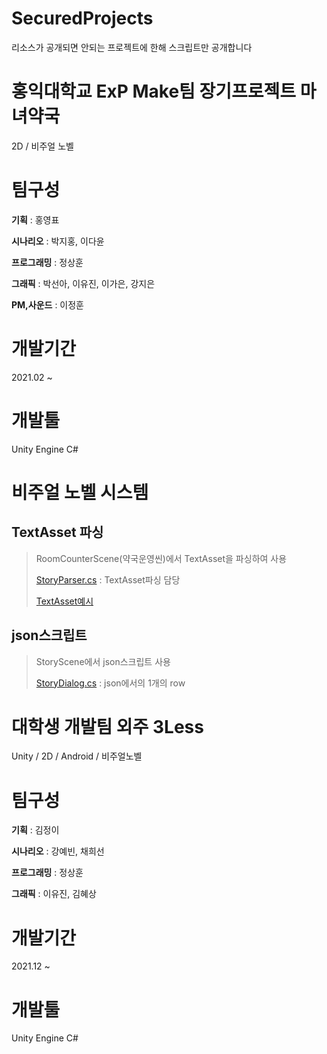 # SecuredProjects
리소스가 공개되면 안되는 프로젝트에 한해 스크립트만 공개합니다

# 홍익대학교 ExP Make팀 장기프로젝트 마녀약국
2D / 비주얼 노벨

# 팀구성 
**기획** : 홍영표
 
**시나리오** : 박지홍, 이다윤
 
**프로그래밍** : 정상훈

**그래픽** : 박선아, 이유진, 이가은, 강지은
 
**PM,사운드** : 이정훈

# 개발기간
2021.02 ~

# 개발툴
Unity Engine
C#

# 비주얼 노벨 시스템
## TextAsset 파싱
> RoomCounterScene(약국운영씬)에서 TextAsset을 파싱하여 사용
> 
> [StoryParser.cs](https://github.com/Jeong-Sanghun/SecuredProjects/blob/be61e1961af072c9571a38ae766cf3670039b36a/%EB%A7%88%EB%85%80%EC%95%BD%EA%B5%AD%20%ED%94%84%EB%A1%9C%EC%A0%9D%ED%8A%B8/Scripts/ClassScript/StoryClass/StoryParser.cs) : TextAsset파싱 담당
> 
> [TextAsset예시](https://github.com/Jeong-Sanghun/SecuredProjects/blob/be61e1961af072c9571a38ae766cf3670039b36a/%EB%A7%88%EB%85%80%EC%95%BD%EA%B5%AD%20%ED%94%84%EB%A1%9C%EC%A0%9D%ED%8A%B8/JsonData/Korean/VisitorStoryBundle/Random/RuinCity/2/0.txt)

## json스크립트
>  StoryScene에서 json스크립트 사용
>  
> [StoryDialog.cs](https://github.com/Jeong-Sanghun/SecuredProjects/blob/be61e1961af072c9571a38ae766cf3670039b36a/%EB%A7%88%EB%85%80%EC%95%BD%EA%B5%AD%20%ED%94%84%EB%A1%9C%EC%A0%9D%ED%8A%B8/Scripts/ClassScript/StoryClass/StoryDialog.cs) : json에서의 1개의 row



# 대학생 개발팀 외주 3Less
Unity / 2D / Android / 비주얼노벨

# 팀구성 
**기획** : 김정이

**시나리오** : 강예빈, 채희선
 
**프로그래밍** : 정상훈

**그래픽** : 이유진, 김혜상

# 개발기간
2021.12 ~

# 개발툴
Unity Engine
C#


